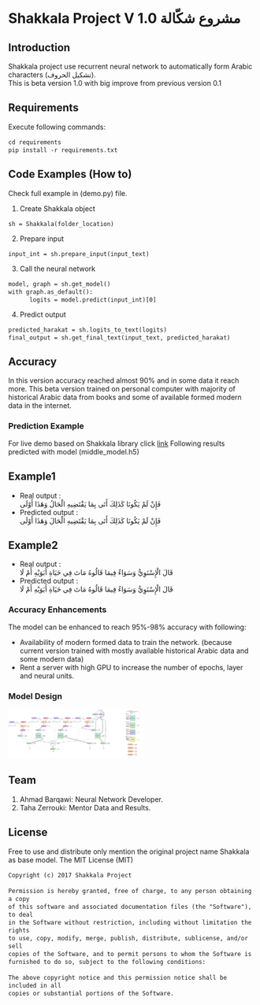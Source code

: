 # Shakkala Project V 1.0 مشروع شكّالة
## Introduction
Shakkala project use recurrent neural network to automatically form Arabic characters (تشكيل الحروف).<br/>
This is beta version 1.0 with big improve from previous version 0.1

## Requirements
Execute following commands:<br/>
```
cd requirements
pip install -r requirements.txt
```

## Code Examples (How to)
Check full example in (demo.py) file.<br/>

1. Create Shakkala object
```
sh = Shakkala(folder_location)
```
2. Prepare input
```
input_int = sh.prepare_input(input_text)
```
3. Call the neural network
```
model, graph = sh.get_model()
with graph.as_default():
      logits = model.predict(input_int)[0]
```
4. Predict output
```
predicted_harakat = sh.logits_to_text(logits)
final_output = sh.get_final_text(input_text, predicted_harakat)
```

## Accuracy
In this version accuracy reached almost 90% and in some data it reach more.
This beta version trained on personal computer with majority of historical Arabic data from books and some of available formed modern data in the internet.

### Prediction Example
For live demo based on Shakkala library click [link](http://ahmadai.com/shakkala/)
Following results predicted with model (middle_model.h5)
## Example1
- Real output :<br/>
فَإِنْ لَمْ يَكُونَا كَذَلِكَ أَتَى بِمَا يَقْتَضِيهِ الْحَالُ وَهَذَا أَوْلَى
- Predicted output :<br/>
فَإِنْ لَمْ يَكُونَا كَذَلِكَ أَتَى بِمَا يَقْتَضِيهِ الْحَالَ وَهَذَا أَوْلَى

## Example2
- Real output :<br/>
قَالَ الْإِسْنَوِيُّ  وَسَوَاءٌ فِيمَا قَالُوهُ مَاتَ فِي حَيَاةِ أَبَوَيْهِ أَمْ لَا
- Predicted output :<br/>
قَالَ الْإِسْنَوِيُّ  وَسَوَاءٌ فِيمَا قَالُوهُ مَاتَ فِي حَيَاةِ أَبَوَيْهِ أَمْ لَا


### Accuracy Enhancements  
The model can be enhanced to reach 95%-98% accuracy with following:<br/>
- Availability of modern formed data to train the network. (because current version trained with mostly available historical Arabic data and some modern data)
- Rent a server with high GPU to increase the number of epochs, layer and neural units.

### Model Design
<img src="images/mode_design.png" alt="Model" style="height: 100px;"/>

## Team
1. Ahmad Barqawi: Neural Network Developer.<br/>
2. Taha Zerrouki: Mentor Data and Results.<br/>


License
-------
Free to use and distribute only mention the original project name Shakkala as base model.
    The MIT License (MIT)

    Copyright (c) 2017 Shakkala Project

    Permission is hereby granted, free of charge, to any person obtaining a copy
    of this software and associated documentation files (the "Software"), to deal
    in the Software without restriction, including without limitation the rights
    to use, copy, modify, merge, publish, distribute, sublicense, and/or sell
    copies of the Software, and to permit persons to whom the Software is
    furnished to do so, subject to the following conditions:

    The above copyright notice and this permission notice shall be included in all
    copies or substantial portions of the Software.
